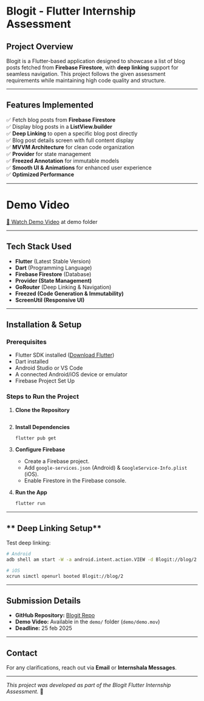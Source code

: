 # **Blogit - Flutter Internship Assessment**  

## **Project Overview**  
Blogit is a Flutter-based application designed to showcase a list of blog posts fetched from **Firebase Firestore**, with **deep linking** support for seamless navigation. This project follows the given assessment requirements while maintaining high code quality and structure.  

---

## **Features Implemented**  
✅ Fetch blog posts from **Firebase Firestore**  
✅ Display blog posts in a **ListView.builder**  
✅ **Deep Linking** to open a specific blog post directly  
✅ Blog post details screen with full content display  
✅ **MVVM Architecture** for clean code organization  
✅ **Provider** for state management  
✅ **Freezed Annotation** for immutable models  
✅ **Smooth UI & Animations** for enhanced user experience  
✅ **Optimized Performance** 

---


# Demo Video  
[🎥 Watch Demo Video](demo/demo.mov)
at demo folder

---

## **Tech Stack Used**  
- **Flutter** (Latest Stable Version)  
- **Dart** (Programming Language)  
- **Firebase Firestore** (Database)  
- **Provider (State Management)**  
- **GoRouter** (Deep Linking & Navigation)  
- **Freezed (Code Generation & Immutability)**  
- **ScreenUtil (Responsive UI)**  

---

## **Installation & Setup**  

### **Prerequisites**  
- Flutter SDK installed ([Download Flutter](https://flutter.dev/docs/get-started/install))  
- Dart installed  
- Android Studio or VS Code  
- A connected Android/iOS device or emulator  
- Firebase Project Set Up  

### **Steps to Run the Project**  

1. **Clone the Repository**  
   ```sh
   
   ```  
2. **Install Dependencies**  
   ```sh
   flutter pub get  
   ```  
3. **Configure Firebase**  
   - Create a Firebase project.  
   - Add `google-services.json` (Android) & `GoogleService-Info.plist` (iOS).  
   - Enable Firestore in the Firebase console.  

4. **Run the App**  
   ```sh
   flutter run  
   ```  

---

## ** Deep Linking Setup**  
  

Test deep linking:  

```sh
# Android  
adb shell am start -W -a android.intent.action.VIEW -d Blogit://blog/2   

# iOS  
xcrun simctl openurl booted Blogit://blog/2 
```  

---

## **Submission Details**  
- **GitHub Repository:** [Blogit Repo](https://github.com/shibily345/blog_app)  
- **Demo Video:** Available in the `demo/` folder (`demo/demo.mov`)  
- **Deadline:** 25 feb 2025
  

---

## **Contact**  
For any clarifications, reach out via **Email** or **Internshala Messages**.  

---  

_This project was developed as part of the Blogit Flutter Internship Assessment._ 🚀  
